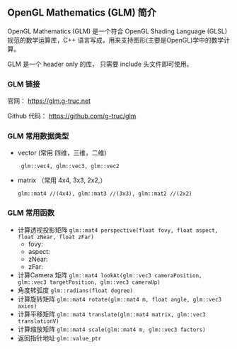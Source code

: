 
## OpenGL Mathematics (GLM) 简介

OpenGL Mathematics (GLM) 是一个符合 OpenGL Shading Language (GLSL) 规范的数学运算库，C++ 语言写成，用来支持图形(主要是OpenGL)学中的数学计算。

GLM 是一个 header only 的库， 只需要 include 头文件即可使用。

### GLM 链接

官网： https://glm.g-truc.net

Github 代码： https://github.com/g-truc/glm

### GLM 常用数据类型

- vector (常用 四维，三维，二维)

       glm::vec4, glm::vec3, glm::vec2

- matrix （常用 4x4, 3x3, 2x2,）

      glm::mat4 //(4x4), glm::mat3 //(3x3), glm::mat2 //(2x2)


### GLM 常用函数

- 计算透视投影矩阵 `glm::mat4 perspective(float fovy, float aspect, float zNear, float zFar)` 
  - fovy:
  - aspect:
  - zNear:
  - zFar:
- 计算Camera 矩阵 `glm::mat4 lookAt(glm::vec3 cameraPosition, glm::vec3 targetPosition, glm::vec3 cameraUp)`
- 角度转弧度 `glm::radians(float degree)`
- 计算旋转矩阵 `glm::mat4 rotate(glm::mat4 m, float angle, glm::vec3 axies)`
- 计算平移矩阵  `glm::mat4 translate(glm::mat4 matrix, glm::vec3 translationV)`
- 计算缩放矩阵  `glm::mat4 scale(glm::mat4 m, glm::vec3 factors)`
- 返回指针地址 `glm::value_ptr`

